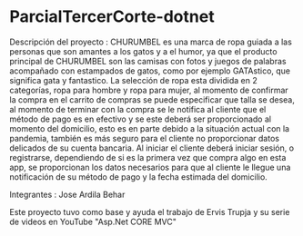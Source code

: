 # ParcialTercerCorte-dotnet

Descripción del proyecto : CHURUMBEL es una marca de ropa guiada a las personas que son amantes a los gatos y a el humor, ya que el producto principal de CHURUMBEL son las camisas con fotos y juegos de palabras acompañado con estampados de gatos, como por ejemplo GATAstico, que significa gata y fantastico. La selección de ropa esta dividida en 2 categorías, ropa para hombre y ropa para mujer, al momento de confirmar la compra en el carrito de compras se puede especificar que talla se desea, al momento de terminar con la compra se le notifica al cliente que el método de pago es en efectivo y se este deberá ser proporcionado al momento del domicilio, esto es en parte debido a la situación actual con la pandemia, también es más seguro para el cliente no proporcionar datos delicados de su cuenta bancaria. Al iniciar el cliente deberá iniciar sesión, o registrarse, dependiendo de si es la primera vez que compra algo en esta app, se proporcionan los datos necesarios para que al cliente le llegue una notificación de su método de pago y la fecha estimada del domicilio.

Integrantes : Jose Ardila Behar

Este proyecto tuvo como base y ayuda el trabajo de Ervis Trupja y su serie de videos en YouTube "Asp.Net CORE MVC"
